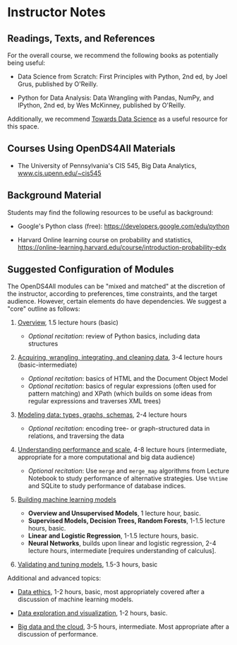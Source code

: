 # Instructor Notes

## Readings, Texts, and References

For the overall course, we recommend the following books as potentially being useful:

* Data Science from Scratch: First Principles with Python, 2nd ed, by Joel Grus, published by O'Reilly.

* Python for Data Analysis: Data Wrangling with Pandas, NumPy, and IPython, 2nd ed, by Wes McKinney, published by O'Reilly.

Additionally, we recommend [Towards Data Science](https://towardsdatascience.com) as a useful resource for this space.

## Courses Using OpenDS4All Materials

* The University of Pennsylvania's CIS 545, Big Data Analytics, www.cis.upenn.edu/~cis545

## Background Material

Students may find the following resources to be useful as background:

* Google's Python class (free): https://developers.google.com/edu/python

* Harvard Online learning course on probability and statistics, https://online-learning.harvard.edu/course/introduction-probability-edx

## Suggested Configuration of Modules

The OpenDS4All modules can be "mixed and matched" at the discretion of the instructor, according to preferences, time constraints, and the target audience.  However, certain elements do have dependencies.  We suggest a "core" outline as follows:

1. [Overview](opends4all-resources/opends4all-overview), 1.5 lecture hours (basic)

   * _Optional recitation_: review of Python basics, including data structures

2. [Acquiring, wrangling, integrating, and cleaning data](opends4all-resources/opends4all-data-wrangling-and-integration), 3-4 lecture hours (basic-intermediate)

   * _Optional recitation_: basics of HTML and the Document Object Model
   * _Optional recitation_: basics of regular expressions (often used for pattern matching) and XPath (which builds on some ideas from regular expressions and traverses XML trees)

3. [Modeling data: types, graphs, schemas](opends4all-resources/opends4all-data-and-knowledge-modeling), 2-4 lecture hours

   * _Optional recitation_: encoding tree- or graph-structured data in relations, and traversing the data

4. [Understanding performance and scale](opends4all-resources/opends4all-scalable-data-processing), 4-8 lecture hours (intermediate, appropriate for a more computational and big data audience)

    * _Optional recitation_: Use `merge` and `merge_map` algorithms from Lecture Notebook to study performance of alternative strategies.  Use `%%time` and SQLite to study performance of database indices.

5. [Building machine learning models](opends4all-resources/opends4all-machine-learning)
    * **Overview and Unsupervised Models**, 1 lecture hour, basic.
    * **Supervised Models, Decision Trees, Random Forests**, 1-1.5 lecture hours, basic.
    * **Linear and Logistic Regression**, 1-1.5 lecture hours, basic.
    * **Neural Networks**, builds upon linear and logistic regression, 2-4 lecture hours, intermediate [requires understanding of calculus].

6. [Validating and tuning models](opends4all-resources/opends4all-model-assessment), 1.5-3 hours, basic

Additional and advanced topics:

* [Data ethics](opends4all-resources/opends4all-ethics), 1-2 hours, basic, most appropriately covered after a discussion of machine learning models.

* [Data exploration and visualization](opends4all-resources/opends4all-exploratory-data-analysis), 1-2 hours, basic.

* [Big data and the cloud](opends4all-resources/opends4all-scalable-data-processing), 3-5 hours, intermediate.  Most appropriate after a discussion of performance.

